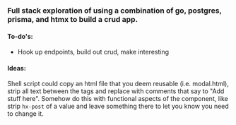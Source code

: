 ### Full stack exploration of using a combination of go, postgres, prisma, and htmx to build a crud app.

#### To-do's:
- Hook up endpoints, build out crud, make interesting

#### Ideas:
Shell script could copy an html file that you deem reusable (i.e. modal.html), strip all text between the tags and replace with comments that say to "Add stuff here". Somehow do this with functional aspects of the component, like strip `hx-post` of a value and leave something there to let you know you need to change it. 

